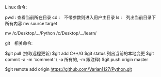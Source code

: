 Linux 命令:

pwd : 查看当前所在目录
cd  :　不带参数则进入用户主目录
ls  :　列出当前目录下所有内容
mv source target

mv /c/Desktop/.../Python /c/Desktop/.../learn/


git　相关命令:

$git pull (拉取远程更新)
$git add C++/G 
$git status 列出当前的本地变更
$git commit -a -m 'comment' ( -a 所有的, -m 跟注释)
$git push origin master 


$git remote add origin https://github.com/Varian1127/Python.git

